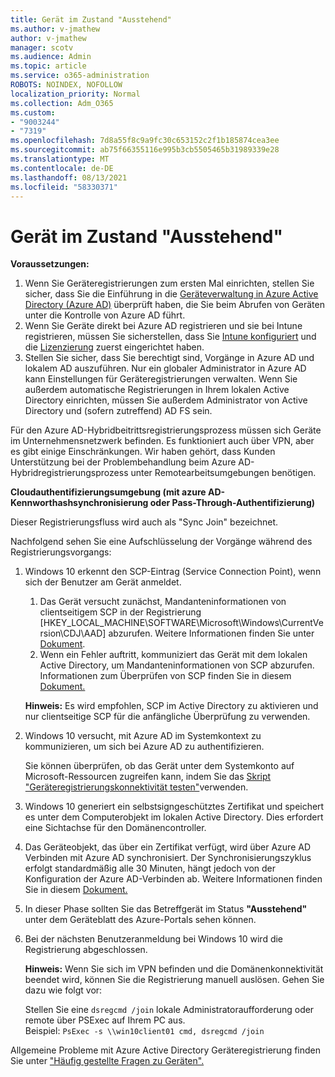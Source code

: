 ```yaml
---
title: Gerät im Zustand "Ausstehend"
ms.author: v-jmathew
author: v-jmathew
manager: scotv
ms.audience: Admin
ms.topic: article
ms.service: o365-administration
ROBOTS: NOINDEX, NOFOLLOW
localization_priority: Normal
ms.collection: Adm_O365
ms.custom:
- "9003244"
- "7319"
ms.openlocfilehash: 7d8a55f8c9a9fc30c653152c2f1b185874cea3ee
ms.sourcegitcommit: ab75f66355116e995b3cb5505465b31989339e28
ms.translationtype: MT
ms.contentlocale: de-DE
ms.lasthandoff: 08/13/2021
ms.locfileid: "58330371"
---
```

# <a name="device-in-pending-state"></a>Gerät im Zustand "Ausstehend"

**Voraussetzungen:**

1. Wenn Sie Geräteregistrierungen zum ersten Mal einrichten, stellen Sie sicher, dass Sie die Einführung in die [Geräteverwaltung in Azure Active Directory (Azure AD)](https://docs.microsoft.com/azure/active-directory/devices/overview?WT.mc_id=Portal-Microsoft_Azure_Support) überprüft haben, die Sie beim Abrufen von Geräten unter die Kontrolle von Azure AD führt.
2. Wenn Sie Geräte direkt bei Azure AD registrieren und sie bei Intune registrieren, müssen Sie sicherstellen, dass Sie [Intune konfiguriert](https://docs.microsoft.com/mem/intune/enrollment/device-enrollment?WT.mc_id=Portal-Microsoft_Azure_Support) und die [Lizenzierung](https://docs.microsoft.com/mem/intune/fundamentals/licenses-assign?WT.mc_id=Portal-Microsoft_Azure_Support) zuerst eingerichtet haben.
3. Stellen Sie sicher, dass Sie berechtigt sind, Vorgänge in Azure AD und lokalem AD auszuführen. Nur ein globaler Administrator in Azure AD kann Einstellungen für Geräteregistrierungen verwalten. Wenn Sie außerdem automatische Registrierungen in Ihrem lokalen Active Directory einrichten, müssen Sie außerdem Administrator von Active Directory und (sofern zutreffend) AD FS sein.

Für den Azure AD-Hybridbeitrittsregistrierungsprozess müssen sich Geräte im Unternehmensnetzwerk befinden. Es funktioniert auch über VPN, aber es gibt einige Einschränkungen. Wir haben gehört, dass Kunden Unterstützung bei der Problembehandlung beim Azure AD-Hybridregistrierungsprozess unter Remotearbeitsumgebungen benötigen.

**Cloudauthentifizierungsumgebung (mit azure AD-Kennworthashsynchronisierung oder Pass-Through-Authentifizierung)**

Dieser Registrierungsfluss wird auch als "Sync Join" bezeichnet.

Nachfolgend sehen Sie eine Aufschlüsselung der Vorgänge während des Registrierungsvorgangs:

1. Windows 10 erkennt den SCP-Eintrag (Service Connection Point), wenn sich der Benutzer am Gerät anmeldet.

    1. Das Gerät versucht zunächst, Mandanteninformationen von clientseitigem SCP in der Registrierung [HKEY_LOCAL_MACHINE\SOFTWARE\Microsoft\Windows\CurrentVersion\CDJ\AAD] abzurufen. Weitere Informationen finden Sie unter [Dokument](https://docs.microsoft.com/azure/active-directory/devices/hybrid-azuread-join-control).
    1. Wenn ein Fehler auftritt, kommuniziert das Gerät mit dem lokalen Active Directory, um Mandanteninformationen von SCP abzurufen. Informationen zum Überprüfen von SCP finden Sie in diesem [Dokument.](https://docs.microsoft.com/azure/active-directory/devices/hybrid-azuread-join-manual#configure-a-service-connection-point)

    **Hinweis:** Es wird empfohlen, SCP im Active Directory zu aktivieren und nur clientseitige SCP für die anfängliche Überprüfung zu verwenden.

2. Windows 10 versucht, mit Azure AD im Systemkontext zu kommunizieren, um sich bei Azure AD zu authentifizieren.

    Sie können überprüfen, ob das Gerät unter dem Systemkonto auf Microsoft-Ressourcen zugreifen kann, indem Sie das [Skript "Geräteregistrierungskonnektivität testen"](https://gallery.technet.microsoft.com/Test-Device-Registration-3dc944c0)verwenden.

3. Windows 10 generiert ein selbstsigngeschütztes Zertifikat und speichert es unter dem Computerobjekt im lokalen Active Directory. Dies erfordert eine Sichtachse für den Domänencontroller.

4. Das Geräteobjekt, das über ein Zertifikat verfügt, wird über Azure AD Verbinden mit Azure AD synchronisiert. Der Synchronisierungszyklus erfolgt standardmäßig alle 30 Minuten, hängt jedoch von der Konfiguration der Azure AD-Verbinden ab. Weitere Informationen finden Sie in diesem [Dokument.](https://docs.microsoft.com/azure/active-directory/hybrid/how-to-connect-sync-configure-filtering#organizational-unitbased-filtering)

5. In dieser Phase sollten Sie das Betreffgerät im Status **"Ausstehend"** unter dem Geräteblatt des Azure-Portals sehen können.

6. Bei der nächsten Benutzeranmeldung bei Windows 10 wird die Registrierung abgeschlossen.

    **Hinweis:** Wenn Sie sich im VPN befinden und die Domänenkonnektivität beendet wird, können Sie die Registrierung manuell auslösen. Gehen Sie dazu wie folgt vor:
    
    Stellen Sie eine `dsregcmd /join` lokale Administratoraufforderung oder remote über PSExec auf Ihrem PC aus.\
    Beispiel: `PsExec -s \\win10client01 cmd, dsregcmd /join`

Allgemeine Probleme mit Azure Active Directory Geräteregistrierung finden Sie unter ["Häufig gestellte Fragen zu Geräten".](https://docs.microsoft.com/azure/active-directory/devices/faq)
